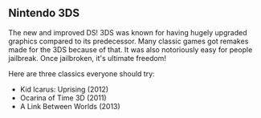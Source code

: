 ## Nintendo 3DS

The new and improved DS! 3DS was known for having hugely upgraded graphics compared to its predecessor. Many classic games got remakes made for the 3DS because of that. It was also notoriously easy for people jailbreak. Once jailbroken, it's ultimate freedom!

 Here are three classics everyone should try:
 - Kid Icarus: Uprising (2012)
 - Ocarina of Time 3D (2011)
 - A Link Between Worlds (2013)